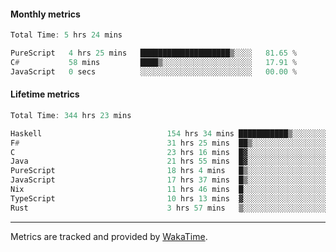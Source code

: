 #### Monthly metrics
<!--START_SECTION:wakamonthly-->

```asm
Total Time: 5 hrs 24 mins

PureScript   4 hrs 25 mins   ████████████████████▒░░░░   81.65 %
C#           58 mins         ████▒░░░░░░░░░░░░░░░░░░░░   17.91 %
JavaScript   0 secs          ░░░░░░░░░░░░░░░░░░░░░░░░░   00.00 %
```

<!--END_SECTION:wakamonthly-->
#### Lifetime metrics
<!--START_SECTION:wakalifetime-->

```asm
Total Time: 344 hrs 23 mins

Haskell                            154 hrs 34 mins ███████████▒░░░░░░░░░░░░░   44.73 %
F#                                 31 hrs 25 mins  ██▒░░░░░░░░░░░░░░░░░░░░░░   09.10 %
C                                  23 hrs 16 mins  █▓░░░░░░░░░░░░░░░░░░░░░░░   06.74 %
Java                               21 hrs 55 mins  █▓░░░░░░░░░░░░░░░░░░░░░░░   06.35 %
PureScript                         18 hrs 4 mins   █▒░░░░░░░░░░░░░░░░░░░░░░░   05.23 %
JavaScript                         17 hrs 37 mins  █▒░░░░░░░░░░░░░░░░░░░░░░░   05.10 %
Nix                                11 hrs 46 mins  █░░░░░░░░░░░░░░░░░░░░░░░░   03.41 %
TypeScript                         10 hrs 13 mins  ▓░░░░░░░░░░░░░░░░░░░░░░░░   02.96 %
Rust                               3 hrs 57 mins   ▒░░░░░░░░░░░░░░░░░░░░░░░░   01.15 %
```

<!--END_SECTION:wakalifetime-->

---

Metrics are tracked and provided by [WakaTime](https://github.com/athul/waka-readme).
